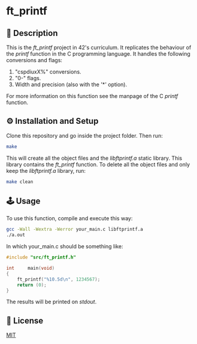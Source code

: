 # ft_printf

## :rocket: Description

This is the _ft_printf_ project in 42's curriculum. It replicates the behaviour of the _printf_ function in the C programming language. It handles the following conversions and flags:<br>

1. "cspdiuxX%" conversions.
2. "0-" flags.
3. Width and precision (also with the '*' option).

For more information on this function see the manpage of the C _printf_ function. 

## :gear: Installation and Setup

Clone this repository and go inside the project folder. Then run:

```sh
make
```

This will create all the object files and the _libftprintf.a_ static library. This library contains the _ft_printf_ function. To delete all the object files and only keep the _libftprintf.a_ library, run:

```sh
make clean
```

## :joystick: Usage

To use this function, compile and execute this way:

```sh
gcc -Wall -Wextra -Werror your_main.c libftprintf.a
./a.out
```

In which your_main.c should be something like:

```C
#include "src/ft_printf.h"

int     main(void)
{
    ft_printf("%10.5d\n", 1234567);
    return (0);
}
```

The results will be printed on _stdout_. 

## :blue_book: License
[MIT](https://opensource.org/licenses/MIT)